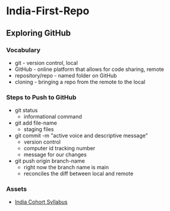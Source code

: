 # India-First-Repo

## Exploring GitHub

### Vocabulary
- git - version control, local
- GitHub - online platform that allows for code sharing, remote
- repository/repo - named folder on GitHub
- cloning - bringing a repo from the remote to the local

### Steps to Push to GitHub
- git status
    - informational command
- git add file-name
    - staging files
- git commit -m "active voice and descriptive message"
    - version control
    - computer id tracking number
    - message for our changes
- git push origin branch-name
    - right now the branch name is main
    - reconciles the diff between local and remote

### Assets
- [India Cohort Syllabus](https://github.com/learn-academy-2023-india/syllabus)